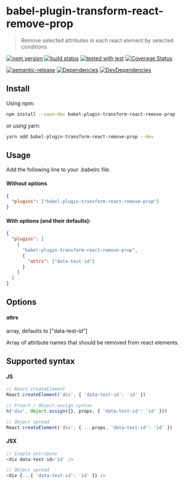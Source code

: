 # babel-plugin-transform-react-remove-prop

> Remove selected attributes in each react element by selected conditions

[![npm version](https://img.shields.io/npm/v/babel-plugin-transform-react-remove-prop.svg?style=flat-square)](https://www.npmjs.com/package/babel-plugin-transform-react-remove-prop) [![build status](https://travis-ci.org/maxsbelt/babel-plugin-transform-react-remove-prop.svg?branch=master)](https://travis-ci.org/maxsbelt/babel-plugin-transform-react-remove-prop)   [![tested with jest](https://img.shields.io/badge/tested_with-jest-99424f.svg)](https://github.com/facebook/jest) [![Coverage Status](https://coveralls.io/repos/github/maxsbelt/babel-plugin-transform-react-remove-prop/badge.svg?branch=master)](https://coveralls.io/github/maxsbelt/babel-plugin-transform-react-remove-prop?branch=master)

[![semantic-release](https://img.shields.io/badge/%20%20%F0%9F%93%A6%F0%9F%9A%80-semantic--release-e10079.svg)](https://github.com/semantic-release/semantic-release) [![Dependencies](https://img.shields.io/david/maxsbelt/babel-plugin-transform-react-remove-prop.svg)](https://david-dm.org/maxsbelt/babel-plugin-transform-react-remove-prop) [![DevDependencies](https://img.shields.io/david/dev/maxsbelt/babel-plugin-transform-react-remove-prop.svg)](https://david-dm.org/maxsbelt/babel-plugin-transform-react-remove-prop?type=dev)

## Install

Using npm:

```sh
npm install --save-dev babel-plugin-transform-react-remove-prop
```

or using yarn:

```sh
yarn add babel-plugin-transform-react-remove-prop --dev
```

## Usage

Add the following line to your .babelrc file.

#### Without options

```json
{
  "plugins": ["babel-plugin-transform-react-remove-prop"]
}
```

#### With options (and their defaults):

```json
{
  "plugins": [
    [
      "babel-plugin-transform-react-remove-prop",
      {
        "attrs": ["data-test-id"]
      }
    ]
  ]
}
```

## Options

#### attrs

array, defaults to ["data-test-id"]

Array of attribute names that should be removed from react elements.


## Supported syntax

#### JS

```js
// React.createElement
React.createElement('div', { 'data-test-id': 'id' })

// Preact / Object.assign syntax
h('div', Object.assign({}, props, { 'data-test-id': 'id' }))

// Object spread
React.createElement('div', { ...props, 'data-test-id': 'id' })
```

#### JSX

```js
// Simple attribute
<div data-test-id='id' />

// Object spread
<div {...{ 'data-test-id': 'id' }} />
```
